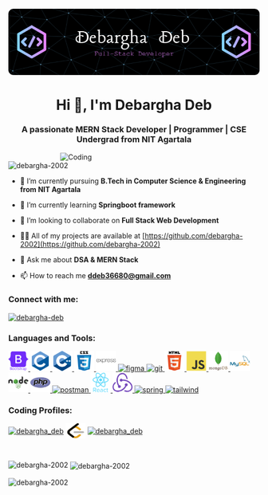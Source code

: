 ![Header](./github-header-image.png)
<h1 align="center">Hi 👋, I'm Debargha Deb</h1>
<h3 align="center">A passionate MERN Stack Developer | Programmer | CSE Undergrad from NIT Agartala</h3>
<img align="right" alt="Coding" width="400" src="https://cdn.dribbble.com/users/1162077/screenshots/3848914/programmer.gif"
<p align="left"> <img src="https://komarev.com/ghpvc/?username=debargha-2002&label=Profile%20views&color=0e75b6&style=flat" alt="debargha-2002" /> </p>



- 🔭 I’m currently pursuing **B.Tech in Computer Science & Engineering from NIT Agartala**

- 🌱 I’m currently learning **Springboot framework**

- 👯 I’m looking to collaborate on **Full Stack Web Development**

- 👨‍💻 All of my projects are available at [https://github.com/debargha-2002](https://github.com/debargha-2002)

- 💬 Ask me about **DSA & MERN Stack**

- 📫 How to reach me **ddeb36680@gmail.com**

<h3 align="left">Connect with me:</h3>
<p align="left">
<a href="https://linkedin.com/in/debargha-deb" target="blank"><img align="center" src="https://raw.githubusercontent.com/rahuldkjain/github-profile-readme-generator/master/src/images/icons/Social/linked-in-alt.svg" alt="debargha-deb" height="30" width="40" /></a>
<!--<a href="https://www.codechef.com/users/debargha_deb" target="blank"><img align="center" src="https://cdn.jsdelivr.net/npm/simple-icons@3.1.0/icons/codechef.svg" alt="debargha_deb" height="30" width="40" /></a>
<a href="https://www.leetcode.com/deb_jsr_2002" target="blank"><img align="center" src="https://raw.githubusercontent.com/rahuldkjain/github-profile-readme-generator/master/src/images/icons/Social/leet-code.svg" alt="deb_jsr_2002" height="30" width="40" /></a>
<a href="https://auth.geeksforgeeks.org/user/debargha_deb" target="blank"><img align="center" src="https://raw.githubusercontent.com/rahuldkjain/github-profile-readme-generator/master/src/images/icons/Social/geeks-for-geeks.svg" alt="debargha_deb" height="30" width="40" /></a>
</p>
-->
<h3 align="left">Languages and Tools:</h3>
<p align="left"> <a href="https://getbootstrap.com" target="_blank" rel="noreferrer"> <img src="https://raw.githubusercontent.com/devicons/devicon/master/icons/bootstrap/bootstrap-plain-wordmark.svg" alt="bootstrap" width="40" height="40"/> </a> <a href="https://www.cprogramming.com/" target="_blank" rel="noreferrer"> <img src="https://raw.githubusercontent.com/devicons/devicon/master/icons/c/c-original.svg" alt="c" width="40" height="40"/> </a> <a href="https://www.w3schools.com/cpp/" target="_blank" rel="noreferrer"> <img src="https://raw.githubusercontent.com/devicons/devicon/master/icons/cplusplus/cplusplus-original.svg" alt="cplusplus" width="40" height="40"/> </a> <a href="https://www.w3schools.com/css/" target="_blank" rel="noreferrer"> <img src="https://raw.githubusercontent.com/devicons/devicon/master/icons/css3/css3-original-wordmark.svg" alt="css3" width="40" height="40"/> </a> <a href="https://expressjs.com" target="_blank" rel="noreferrer"> <img src="https://raw.githubusercontent.com/devicons/devicon/master/icons/express/express-original-wordmark.svg" alt="express" width="40" height="40"/> </a> <a href="https://www.figma.com/" target="_blank" rel="noreferrer"> <img src="https://www.vectorlogo.zone/logos/figma/figma-icon.svg" alt="figma" width="40" height="40"/> </a> <a href="https://git-scm.com/" target="_blank" rel="noreferrer"> <img src="https://www.vectorlogo.zone/logos/git-scm/git-scm-icon.svg" alt="git" width="40" height="40"/> </a> <a href="https://www.w3.org/html/" target="_blank" rel="noreferrer"> <img src="https://raw.githubusercontent.com/devicons/devicon/master/icons/html5/html5-original-wordmark.svg" alt="html5" width="40" height="40"/> </a> <a href="https://developer.mozilla.org/en-US/docs/Web/JavaScript" target="_blank" rel="noreferrer"> <img src="https://raw.githubusercontent.com/devicons/devicon/master/icons/javascript/javascript-original.svg" alt="javascript" width="40" height="40"/> </a> <a href="https://www.mongodb.com/" target="_blank" rel="noreferrer"> <img src="https://raw.githubusercontent.com/devicons/devicon/master/icons/mongodb/mongodb-original-wordmark.svg" alt="mongodb" width="40" height="40"/> </a> <a href="https://www.mysql.com/" target="_blank" rel="noreferrer"> <img src="https://raw.githubusercontent.com/devicons/devicon/master/icons/mysql/mysql-original-wordmark.svg" alt="mysql" width="40" height="40"/> </a> <a href="https://nodejs.org" target="_blank" rel="noreferrer"> <img src="https://raw.githubusercontent.com/devicons/devicon/master/icons/nodejs/nodejs-original-wordmark.svg" alt="nodejs" width="40" height="40"/> </a> <a href="https://www.php.net" target="_blank" rel="noreferrer"> <img src="https://raw.githubusercontent.com/devicons/devicon/master/icons/php/php-original.svg" alt="php" width="40" height="40"/> </a> <a href="https://postman.com" target="_blank" rel="noreferrer"> <img src="https://www.vectorlogo.zone/logos/getpostman/getpostman-icon.svg" alt="postman" width="40" height="40"/> </a> <a href="https://reactjs.org/" target="_blank" rel="noreferrer"> <img src="https://raw.githubusercontent.com/devicons/devicon/master/icons/react/react-original-wordmark.svg" alt="react" width="40" height="40"/> </a> <a href="https://redux.js.org" target="_blank" rel="noreferrer"> <img src="https://raw.githubusercontent.com/devicons/devicon/master/icons/redux/redux-original.svg" alt="redux" width="40" height="40"/> </a> <a href="https://spring.io/" target="_blank" rel="noreferrer"> <img src="https://www.vectorlogo.zone/logos/springio/springio-icon.svg" alt="spring" width="40" height="40"/> </a> <a href="https://tailwindcss.com/" target="_blank" rel="noreferrer"> <img src="https://www.vectorlogo.zone/logos/tailwindcss/tailwindcss-icon.svg" alt="tailwind" width="40" height="40"/> </a> </p>

<h3 align="left">Coding Profiles:</h3>
<a href="https://www.codechef.com/users/debargha_deb" target="blank"><img align="center" src="https://cdn.jsdelivr.net/npm/simple-icons@3.1.0/icons/codechef.svg" alt="debargha_deb" height="30" width="40" /></a>
<a href="https://www.leetcode.com/deb_jsr_2002" target="blank"><img align="center" src="./leetcode.svg" alt="deb_jsr_2002" height="30" width="40" /></a>
<a href="https://auth.geeksforgeeks.org/user/debargha_deb" target="blank"><img align="center" src="https://raw.githubusercontent.com/rahuldkjain/github-profile-readme-generator/master/src/images/icons/Social/geeks-for-geeks.svg" alt="debargha_deb" height="30" width="40" /></a>
</p>
<br/>
<div>
<p><img align="left" src="https://github-readme-stats.vercel.app/api/top-langs?username=debargha-2002&show_icons=true&locale=en&layout=compact" alt="debargha-2002" /></p>

<p>&nbsp;<img align="center" src="https://github-readme-stats.vercel.app/api?username=debargha-2002&show_icons=true&locale=en" alt="debargha-2002" /></p>
</div>
<p><img align="center" src="https://github-readme-streak-stats.herokuapp.com/?user=debargha-2002&" alt="debargha-2002" /></p>
